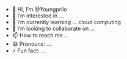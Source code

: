 - 👋 Hi, I’m @Youngprilo
- 👀 I’m interested in ...
- 🌱 I’m currently learning ... cloud computing
- 💞️ I’m looking to collaborate on ...
- 📫 How to reach me ...
- 😄 Pronouns: ...
- ⚡ Fun fact: ...

<!---
Youngprilo/Youngprilo is a ✨ special ✨ repository because its `README.md` (this file) appears on your GitHub profile.
You can click the Preview link to take a look at your changes.
--->
